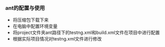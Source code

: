 ### ant的配置与使用

- 将压缩包下载下来
- 在电脑中配置环境变量
- 将project文件夹ant路径下的testng.xml和build.xml文件在项目中进行配置
- 根据实际项目情况对testng.xml文件进行修改
